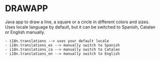 # DRAWAPP #

Java app to draw a line, a square or a circle in different colors and sizes.
Uses locale language by default, but it can be switched to Spanish, Catalan or English manually.

    - i18n.translations --> uses your default locale
    - i18n.translations_es --> manually switch to Spanish
    - i18n.translations_ca --> manually switch to Catalan
    - i18n.translations_en --> manually switch to English